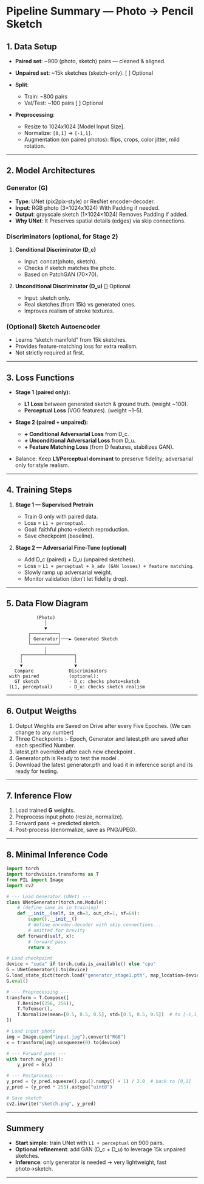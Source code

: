 # **Pipeline Summary — Photo → Pencil Sketch**

## 1. **Data Setup**

* **Paired set**: \~900 (photo, sketch) pairs — cleaned & aligned.
* **Unpaired set**: \~15k sketches (sketch-only). [ ] Optional
* **Split**:

  * Train: \~800 pairs
  * Val/Test: \~100 pairs [ ] Optional
* **Preprocessing**:

  * Resize to 1024x1024 [Model Input Size].
  * Normalize: `[0,1]` → `[-1,1]`.
  * Augmentation (on paired photos): flips, crops, color jitter, mild rotation.

---

## 2. **Model Architectures**

### Generator (**G**)

* **Type**: UNet (pix2pix-style) or ResNet encoder-decoder.
* **Input**: RGB photo (3×1024x1024) With Padding if needed.
* **Output**: grayscale sketch (1×1024×1024) Removes Padding if added.
* **Why UNet**: It Preserves spatial details (edges) via skip connections.

### Discriminators (**optional, for Stage 2**)

1. **Conditional Discriminator (D\_c)**

   * Input: concat(photo, sketch).
   * Checks if sketch matches the photo.
   * Based on PatchGAN (70×70).

2. **Unconditional Discriminator (D\_u)** [] Optional

   * Input: sketch only.
   * Real sketches (from 15k) vs generated ones.
   * Improves realism of stroke textures.

### (Optional) **Sketch Autoencoder**

* Learns “sketch manifold” from 15k sketches.
* Provides feature-matching loss for extra realism.
* Not strictly required at first.

---

## 3. **Loss Functions**

* **Stage 1 (paired only):**

  * **L1 Loss** between generated sketch & ground truth. (weight \~100).
  * **Perceptual Loss** (VGG features). (weight \~1–5).
* **Stage 2 (paired + unpaired):**

  * **+ Conditional Adversarial Loss** from D\_c.
  * **+ Unconditional Adversarial Loss** from D\_u.
  * **+ Feature Matching Loss** (from D features, stabilizes GAN).
* Balance: Keep **L1/Perceptual dominant** to preserve fidelity; adversarial only for style realism.

---

## 4. **Training Steps**

1. **Stage 1 — Supervised Pretrain**

   * Train G only with paired data.
   * Loss = `L1 + perceptual`.
   * Goal: faithful photo→sketch reproduction.
   * Save checkpoint (baseline).

2. **Stage 2 — Adversarial Fine-Tune (optional)**

   * Add D\_c (paired) + D\_u (unpaired sketches).
   * Loss = `L1 + perceptual + λ_adv (GAN losses) + feature matching`.
   * Slowly ramp up adversarial weight.
   * Monitor validation (don’t let fidelity drop).

---

## 5. **Data Flow Diagram**

```
           (Photo)
              │
              ▼
        ┌──────────┐
        │ Generator│───► Generated Sketch
        └──────────┘
              │
     ┌────────┴──────────┐
     │                   │
     ▼                   ▼
   Compare             Discriminators
 with paired           (optional):
   GT sketch           - D_c: checks photo+sketch
 (L1, perceptual)      - D_u: checks sketch realism
```

---
## 6. **Output Weigths**

1. Output Weights are Saved on Drive after every Five Epoches. (We can change to any number)
2. Three Checkpoints :- Epoch, Generator and latest.pth are saved after each specified Number.
3. latest.pth overrided after each new checkpoint .
4. Generator.pth is Ready to test the model .
5. Download the latest generator.pth and load it in inference script and its ready for testing.

---

## 7. **Inference Flow**

1. Load trained **G** weights.
2. Preprocess input photo (resize, normalize).
3. Forward pass → predicted sketch.
4. Post-process (denormalize, save as PNG/JPEG).

---

## 8. **Minimal Inference Code**

```python
import torch
import torchvision.transforms as T
from PIL import Image
import cv2

# --- Load Generator (UNet) ---
class UNetGenerator(torch.nn.Module):
    # (define same as in training)
    def __init__(self, in_ch=3, out_ch=1, nf=64):
        super().__init__()
        # define encoder-decoder with skip connections...
        # omitted for brevity
    def forward(self, x):
        # forward pass
        return x

# Load checkpoint
device = "cuda" if torch.cuda.is_available() else "cpu"
G = UNetGenerator().to(device)
G.load_state_dict(torch.load("generator_stage1.pth", map_location=device))
G.eval()

# --- Preprocessing ---
transform = T.Compose([
    T.Resize((256, 256)),
    T.ToTensor(),
    T.Normalize(mean=[0.5, 0.5, 0.5], std=[0.5, 0.5, 0.5])  # to [-1,1]
])

# Load input photo
img = Image.open("input.jpg").convert("RGB")
x = transform(img).unsqueeze(0).to(device)

# --- Forward pass ---
with torch.no_grad():
    y_pred = G(x)

# --- Postprocess ---
y_pred = (y_pred.squeeze().cpu().numpy() + 1) / 2.0  # back to [0,1]
y_pred = (y_pred * 255).astype("uint8")

# Save sketch
cv2.imwrite("sketch.png", y_pred)
```

---

## Summery

* **Start simple**: train UNet with `L1 + perceptual` on 900 pairs.
* **Optional refinement**: add GAN (D\_c + D\_u) to leverage 15k unpaired sketches.
* **Inference**: only generator is needed → very lightweight, fast photo→sketch.

---
